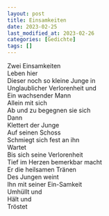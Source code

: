 ```yaml
---
layout: post
title: Einsamkeiten
date: 2023-02-25
last_modified_at: 2023-02-26
categories: [Gedichte]
tags: []
---
```


Zwei Einsamkeiten  
Leben hier  
Dieser noch so kleine Junge in  
Unglaublicher Verlorenheit und  
Ein wachsender Mann  
Allein mit sich  
Ab und zu begegnen sie sich  
Dann  
Klettert der Junge  
Auf seinen Schoss  
Schmiegt sich fest an ihn  
Wartet  
Bis sich seine Verlorenheit  
Tief im Herzen bemerkbar macht  
Er die heilsamen Tränen  
Des Jungen weint  
Ihn mit seiner Ein-Samkeit  
Umhüllt und  
Hält und  
Tröstet